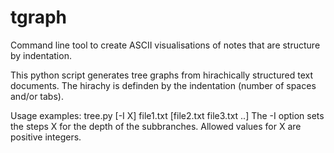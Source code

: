 # tgraph
Command line tool to create ASCII visualisations of notes that are structure by indentation.

This python script generates tree graphs from hirachically structured text documents.
The hirachy is definden by the indentation (number of spaces and/or tabs).

Usage examples:
tree.py [-I X] file1.txt [file2.txt file3.txt ..]
The -I option sets the steps X for the depth of the subbranches.
Allowed values for X are positive integers.
